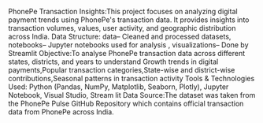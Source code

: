 PhonePe Transaction Insights:This project focuses on analyzing digital payment trends using PhonePe's transaction data. It provides insights into transaction volumes, values, user activity, and geographic distribution across India.
Data Structure:	data– Cleaned and processed datasets,	notebooks– Jupyter notebooks used for analysis , visualizations– Done by Streamlit
Objective:To analyse PhonePe transaction data across different states, districts, and years to understand Growth trends in digital payments,Popular transaction categories,State-wise and district-wise contributions,Seasonal patterns in transaction activity
Tools & Technologies Used: Python (Pandas, NumPy, Matplotlib, Seaborn, Plotly), Jupyter Notebook, Visual Studio, Stream lit
Data Source:The dataset was taken from the PhonePe Pulse GitHub Repository which contains official transaction data from PhonePe across India.


